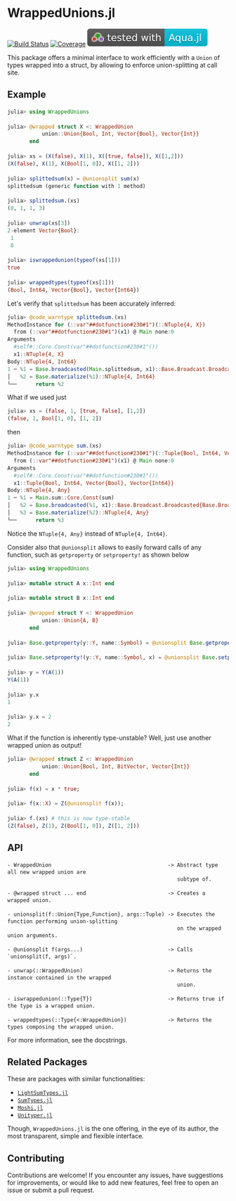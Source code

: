 
# WrappedUnions.jl

[![Build Status](https://github.com/Tortar/WrappedUnions.jl/actions/workflows/CI.yml/badge.svg?branch=main)](https://github.com/Tortar/WrappedUnions.jl/actions/workflows/CI.yml?query=branch%3Amain)
[![Coverage](https://codecov.io/gh/Tortar/WrappedUnions.jl/branch/main/graph/badge.svg)](https://codecov.io/gh/Tortar/WrappedUnions.jl)
[![Aqua](https://raw.githubusercontent.com/JuliaTesting/Aqua.jl/master/badge.svg)](https://github.com/JuliaTesting/Aqua.jl)

This package offers a minimal interface to work efficiently with a `Union` of types wrapped into a struct,
by allowing to enforce union-splitting at call site.

## Example

```julia
julia> using WrappedUnions

julia> @wrapped struct X <: WrappedUnion
           union::Union{Bool, Int, Vector{Bool}, Vector{Int}}
       end

julia> xs = (X(false), X(1), X([true, false]), X([1,2]))
(X(false), X(1), X(Bool[1, 0]), X([1, 2]))

julia> splittedsum(x) = @unionsplit sum(x)
splittedsum (generic function with 1 method)

julia> splittedsum.(xs)
(0, 1, 1, 3)

julia> unwrap(xs[3])
2-element Vector{Bool}:
 1
 0

julia> iswrappedunion(typeof(xs[1]))
true

julia> wrappedtypes(typeof(xs[1]))
(Bool, Int64, Vector{Bool}, Vector{Int64})
```

Let's verify that `splittedsum` has been accurately inferred:

```julia
julia> @code_warntype splittedsum.(xs)
MethodInstance for (::var"##dotfunction#230#1")(::NTuple{4, X})
  from (::var"##dotfunction#230#1")(x1) @ Main none:0
Arguments
  #self#::Core.Const(var"##dotfunction#230#1"())
  x1::NTuple{4, X}
Body::NTuple{4, Int64}
1 ─ %1 = Base.broadcasted(Main.splittedsum, x1)::Base.Broadcast.Broadcasted{Base.Broadcast.Style{Tuple}, Nothing, typeof(splittedsum), Tuple{NTuple{4, X}}}
│   %2 = Base.materialize(%1)::NTuple{4, Int64}
└──      return %2
```

What if we used just

```julia
julia> xs = (false, 1, [true, false], [1,2])
(false, 1, Bool[1, 0], [1, 2])
```

then

```julia
julia> @code_warntype sum.(xs)
MethodInstance for (::var"##dotfunction#230#1")(::Tuple{Bool, Int64, Vector{Bool}, Vector{Int64}})
  from (::var"##dotfunction#230#1")(x1) @ Main none:0
Arguments
  #self#::Core.Const(var"##dotfunction#230#1"())
  x1::Tuple{Bool, Int64, Vector{Bool}, Vector{Int64}}
Body::NTuple{4, Any}
1 ─ %1 = Main.sum::Core.Const(sum)
│   %2 = Base.broadcasted(%1, x1)::Base.Broadcast.Broadcasted{Base.Broadcast.Style{Tuple}, Nothing, typeof(sum), Tuple{Tuple{Bool, Int64, Vector{Bool}, Vector{Int64}}}}
│   %3 = Base.materialize(%2)::NTuple{4, Any}
└──      return %3
```

Notice the `NTuple{4, Any}` instead of `NTuple{4, Int64}`.

Consider also that `@unionsplit` allows to easily forward calls of any function, such as `getproperty` or `setproperty!`
as shown below

```julia
julia> using WrappedUnions

julia> mutable struct A x::Int end

julia> mutable struct B x::Int end

julia> @wrapped struct Y <: WrappedUnion
           union::Union{A, B}
       end

julia> Base.getproperty(y::Y, name::Symbol) = @unionsplit Base.getproperty(y, name)

julia> Base.setproperty!(y::Y, name::Symbol, x) = @unionsplit Base.setproperty!(y, name, x)

julia> y = Y(A(1))
Y(A(1))

julia> y.x
1

julia> y.x = 2
2
```

What if the function is inherently type-unstable? Well, just use another wrapped
union as output!

```julia
julia> @wrapped struct Z <: WrappedUnion
           union::Union{Bool, Int, BitVector, Vector{Int}}
       end

julia> f(x) = x * true;

julia> f(x::X) = Z(@unionsplit f(x));

julia> f.(xs) # this is now type-stable
(Z(false), Z(1), Z(Bool[1, 0]), Z([1, 2]))
```

## API

```
- WrappedUnion                                     -> Abstract type all new wrapped union are 
                                                      subtype of.

- @wrapped struct ... end                          -> Creates a wrapped union.

- unionsplit(f::Union{Type,Function}, args::Tuple) -> Executes the function performing union-splitting
                                                      on the wrapped union arguments.

- @unionsplit f(args...)                           -> Calls `unionsplit(f, args)`.

- unwrap(::WrappedUnion)                           -> Returns the instance contained in the wrapped
                                                      union.

- iswrappedunion(::Type{T})                        -> Returns true if the type is a wrapped union.

- wrappedtypes(::Type{<:WrappedUnion})             -> Returns the types composing the wrapped union.
```

For more information, see the docstrings.

## Related Packages

These are packages with similar functionalities:

- [`LightSumTypes.jl`](https://github.com/JuliaDynamics/LightSumTypes.jl)
- [`SumTypes.jl`](https://github.com/MasonProtter/SumTypes.jl)
- [`Moshi.jl`](https://github.com/Roger-luo/Moshi.jl)
- [`Unityper.jl`](https://github.com/YingboMa/Unityper.jl)

Though, `WrappedUnions.jl` is the one offering, in the eye of its author, the most transparent, simple and flexible
interface.

## Contributing

Contributions are welcome! If you encounter any issues, have suggestions for improvements, or would like to add new features, feel free to open an issue or submit a pull request.
